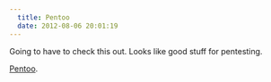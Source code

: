 ```yaml
---
  title: Pentoo
  date: 2012-08-06 20:01:19
---
```


Going to have to check this out. Looks like good stuff for pentesting.

[Pentoo](http://www.pentoo.ch/).
